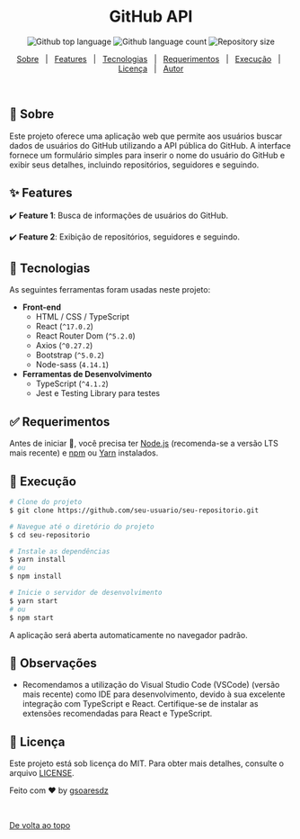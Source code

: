 <h1 align="center">GitHub API</h1>
<p align="center">
  <img alt="Github top language" src="https://img.shields.io/github/languages/top/gsoaresdz/github-api?color=56BEB8">
  <img alt="Github language count" src="https://img.shields.io/github/languages/count/gsoaresdz/github-api?color=56BEB8">
  <img alt="Repository size" src="https://img.shields.io/github/repo-size/gsoaresdz/github-api?color=56BEB8">
  <!--<img alt="License" src="https://img.shields.io/github/license/seu-usuario/seu-repositorio?color=56BEB8">-->
</p>
<p align="center">
  <a href="#dart-sobre">Sobre</a> &#xa0; | &#xa0; 
  <a href="#sparkles-features">Features</a> &#xa0; | &#xa0;
  <a href="#rocket-tecnologias">Tecnologias</a> &#xa0; | &#xa0;
  <a href="#white_check_mark-requerimentos">Requerimentos</a> &#xa0; | &#xa0;
  <a href="#checkered_flag-execução">Execução</a> &#xa0; | &#xa0;
  <a href="#memo-licença">Licença</a> &#xa0; | &#xa0;
  <a href="https://github.com/gsoaresdz" target="_blank">Autor</a>
</p>
<br>

## **:dart: Sobre**

Este projeto oferece uma aplicação web que permite aos usuários buscar dados de usuários do GitHub utilizando a API pública do GitHub. A interface fornece um formulário simples para inserir o nome do usuário do GitHub e exibir seus detalhes, incluindo repositórios, seguidores e seguindo.

## **:sparkles: Features**

:heavy_check_mark: **Feature 1**: Busca de informações de usuários do GitHub.

:heavy_check_mark: **Feature 2**: Exibição de repositórios, seguidores e seguindo.

## **:rocket: Tecnologias**

As seguintes ferramentas foram usadas neste projeto:

- **Front-end**
    - HTML / CSS / TypeScript
    - React (`^17.0.2`)
    - React Router Dom (`^5.2.0`)
    - Axios (`^0.27.2`)
    - Bootstrap (`^5.0.2`)
    - Node-sass (`4.14.1`)
- **Ferramentas de Desenvolvimento**
    - TypeScript (`^4.1.2`)
    - Jest e Testing Library para testes

## **:white_check_mark: Requerimentos**

Antes de iniciar :checkered_flag:, você precisa ter [Node.js](https://nodejs.org/) (recomenda-se a versão LTS mais recente) e [npm](https://www.npmjs.com/) ou [Yarn](https://yarnpkg.com/) instalados.

## **:checkered_flag: Execução**

```bash
# Clone do projeto
$ git clone https://github.com/seu-usuario/seu-repositorio.git

# Navegue até o diretório do projeto
$ cd seu-repositorio

# Instale as dependências
$ yarn install
# ou
$ npm install

# Inicie o servidor de desenvolvimento
$ yarn start
# ou
$ npm start
```

A aplicação será aberta automaticamente no navegador padrão.

## **:memo: Observações**

- Recomendamos a utilização do Visual Studio Code (VSCode) (versão mais recente) como IDE para desenvolvimento, devido à sua excelente integração com TypeScript e React. Certifique-se de instalar as extensões recomendadas para React e TypeScript.

## **:memo: Licença**

Este projeto está sob licença do MIT. Para obter mais detalhes, consulte o arquivo [LICENSE](LICENSE).

Feito com :heart: by <a href="https://github.com/gsoaresdz" target="_blank">gsoaresdz</a>

&#xa0;

<a href="#top">De volta ao topo</a>
